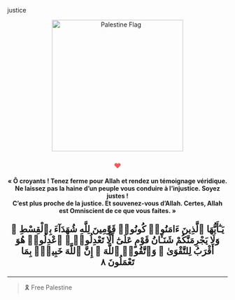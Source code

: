 justice

<div align="center">

  <img src="https://upload.wikimedia.org/wikipedia/commons/thumb/0/00/Flag_of_Palestine.svg/320px-Flag_of_Palestine.svg.png" alt="Palestine Flag" width="300" />

  <h3 style="color:#ff5555;">❤️</h3>

  <p><strong>« Ô croyants ! Tenez ferme pour Allah et rendez un témoignage véridique.<br>
  Ne laissez pas la haine d’un peuple vous conduire à l’injustice. Soyez justes !<br>
  C’est plus proche de la justice. Et souvenez-vous d’Allah. Certes, Allah est Omniscient de ce que vous faites. »</strong></p>

  <p style="font-size:1.3rem;">
  <strong>يَـٰٓأَيُّهَا ٱلَّذِينَ ءَامَنُوا۟ كُونُوا۟ قَوَّٰمِينَ لِلَّهِ شُهَدَآءَ بِٱلْقِسْطِ ۖ وَلَا يَجْرِمَنَّكُمْ شَنَـَٔانُ قَوْمٍ عَلَىٰٓ أَلَّا تَعْدِلُوا۟ ۚ ٱعْدِلُوا۟ هُوَ أَقْرَبُ لِلتَّقْوَىٰ ۖ وَٱتَّقُوا۟ ٱللَّهَ ۚ إِنَّ ٱللَّهَ خَبِيرٌۢ بِمَا تَعْمَلُونَ ٨</strong>
  </p>

</div>

---

> 🎗️ Free Palestine
